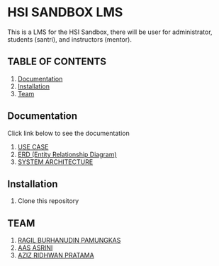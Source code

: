 # HSI SANDBOX LMS

This is a LMS for the HSI Sandbox, there will be user for administrator, students (santri), and instructors (mentor).

## TABLE OF CONTENTS

1. [Documentation](#documentation)
2. [Installation](#installation)
3. [Team](#team)

## Documentation

Click link below to see the documentation

<!-- 1. [USE CASE](/docs/USE_CASE.md) -->

1. [USE CASE](https://drive.google.com/file/d/10l_BOmjo5rqUMowp0NO_n_da5NYnkXBp/view?usp=sharing)
2. [ERD (Entity Relationship Diagram)](/docs/ERD.md)
3. [SYSTEM ARCHITECTURE](/docs/SYSTEM_ARCHITECTURE.md)

## Installation

1. Clone this repository

## TEAM

1. [RAGIL BURHANUDIN PAMUNGKAS](https://github.com/sipamungkas)
2. [AAS ASRINI](https://github.com/asrini07)
3. [AZIZ RIDHWAN PRATAMA](https://github.com/ziprawan)

